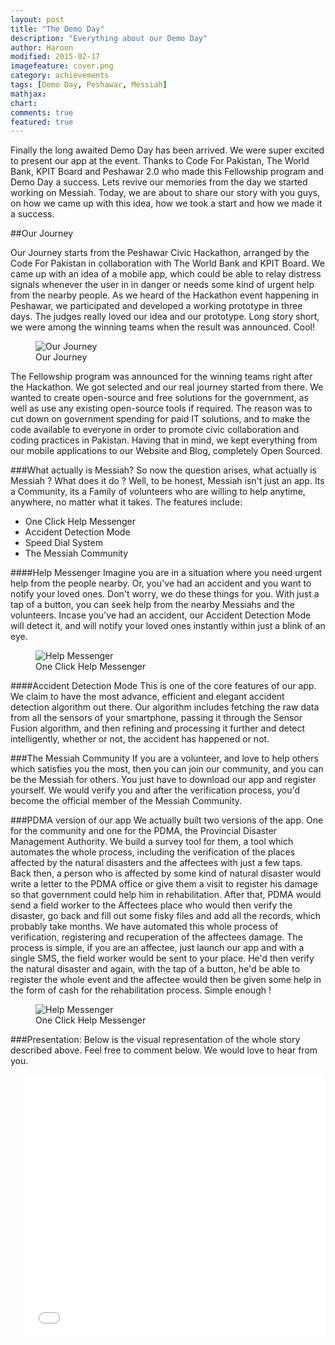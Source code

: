 ```yaml
---
layout: post
title: "The Demo Day"
description: "Everything about our Demo Day"
author: Haroon
modified: 2015-02-17
imagefeature: cover.png
category: achievements
tags: [Demo Day, Peshawar, Messiah]
mathjax:
chart:
comments: true
featured: true
---
```

Finally the long awaited Demo Day has been arrived. We were super excited to present our app at the event. Thanks to Code For Pakistan, The World Bank, KPIT Board and Peshawar 2.0 who made this Fellowship program and Demo Day a success.
Lets revive our memories from the day we started working on Messiah. Today, we are about to share our story with you guys, on how we came up with this idea, how we took a start and how we made it a success.

##Our Journey

Our Journey starts from the Peshawar Civic Hackathon, arranged by the Code For Pakistan in collaboration with The World Bank and KPIT Board. We came up with an idea of a mobile app, which could be able to relay distress signals whenever the user in in danger or needs some kind of urgent help from the nearby people. As we heard of the Hackathon event happening in Peshawar, we participated and developed a working prototype in three days. The judges really loved our idea and our prototype. Long story short, we were among the winning teams when the result was announced. Cool!
<figure>
  <img src="{{ site.url }}/images/Demo/ourJourney.png" alt="Our Journey">
  <figcaption>Our Journey</figcaption>
</figure>

The Fellowship program was announced for the winning teams right after the Hackathon. We got selected and our real journey started from there. We wanted to create open-source and free solutions for the government, as well as use any existing open-source tools if required. The reason was to cut down on government spending for paid IT solutions, and to make the code available to everyone in order to promote civic collaboration and coding practices in Pakistan. Having that in mind, we kept everything from our mobile applications to our Website and Blog, completely Open Sourced.

###What actually is Messiah?
So now the question arises, what actually is Messiah ? What does it do ? Well, to be honest, Messiah isn't just an app. Its a Community, its a Family of volunteers who are willing to help anytime, anywhere, no matter what it takes. The features include:

- One Click Help Messenger
- Accident Detection Mode
- Speed Dial System
- The Messiah Community

####Help Messenger
Imagine you are in a situation where you need urgent help from the people nearby. Or, you've had an accident and you want to notify your loved ones. Don't worry, we do these things for you. With just a tap of a button, you can seek help from the nearby Messiahs and the volunteers. Incase you've had an accident, our Accident Detection Mode will detect it, and will notify your loved ones instantly within just a blink of an eye.
<figure>
  <img src="{{ site.url }}/images/Demo/helpMessenger.png" alt="Help Messenger">
  <figcaption>One Click Help Messenger</figcaption>
</figure>

####Accident Detection Mode
This is one of the core features of our app. We claim to have the most advance, efficient and elegant accident detection algorithm out there. Our algorithm includes fetching the raw data from all the sensors of your smartphone, passing it through the Sensor Fusion algorithm, and then refining and processing it further and detect intelligently, whether or not, the accident has happened or not.

###The Messiah Community
If you are a volunteer, and love to help others which satisfies you the most, then you can join our community, and you can be the Messiah for others. You just have to download our app and register yourself. We would verify you and after the verification process, you'd become the official member of the Messiah Community.

###PDMA version of our app
We actually built two versions of the app. One for the community and one for the PDMA, the Provincial Disaster Management Authority. We build a survey tool for them, a tool which automates the whole process, including the verification of the places affected by the natural disasters and the affectees with just a few taps.
Back then, a person who is affected by some kind of natural disaster would write a letter to the PDMA office or give them a visit to register his damage so that government could help him in rehabilitation. After that, PDMA would send a field worker to the Affectees place who would then verify the disaster, go back and fill out some fisky files and add all the records, which probably take months.
We have automated this whole process of verification, registering and recuperation of the affectees damage.
The process is simple, if you are an affectee, just launch our app and with a single SMS, the field worker would be sent to your place. He'd then verify the natural disaster and again, with the tap of a button, he'd be able to register the whole event and the affectee would then be given some help in the form of cash for the rehabilitation process. Simple enough !
<figure>
  <img src="{{ site.url }}/images/Demo/PDMA.png" alt="Help Messenger">
  <figcaption>One Click Help Messenger</figcaption>
</figure>




###Presentation:
Below is the visual representation of the whole story described above. Feel free to comment below. We would love to hear from you.

<div class="row">
    <div class="twelve columns text-center"><br />
    <iframe src="//slides.com/muhammadharoonbaig/deck/embed" width="576" height="420" scrolling="no" frameborder="0" webkitallowfullscreen mozallowfullscreen allowfullscreen></iframe>
</div>
</div>
